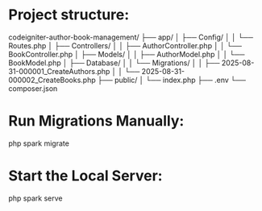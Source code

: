 # Project structure:
codeigniter-author-book-management/
├── app/
│   ├── Config/
│   │   └── Routes.php
│   ├── Controllers/
│   │   ├── AuthorController.php
│   │   └── BookController.php
│   ├── Models/
│   │   ├── AuthorModel.php
│   │   └── BookModel.php
│   ├── Database/
│   │   └── Migrations/
│   │       ├── 2025-08-31-000001_CreateAuthors.php
│   │       └── 2025-08-31-000002_CreateBooks.php
├── public/
│   └── index.php
├── .env
└── composer.json


# Run Migrations Manually:
php spark migrate

# Start the Local Server:
php spark serve



